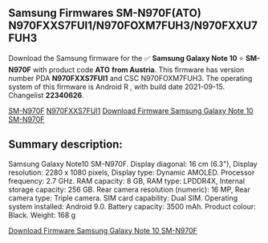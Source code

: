 <h2>Samsung Firmwares SM-N970F(ATO) N970FXXS7FUI1/N970FOXM7FUH3/N970FXXU7FUH3</h2>
Download the Samsung firmware for the ✅ <strong>Samsung Galaxy Note 10 </strong> ⭐ <strong>SM-N970F</strong> with product code <strong>ATO</strong> <strong> from Austria</strong>. This firmware has version number PDA <strong>N970FXXS7FUI1</strong> and CSC N970FOXM7FUH3. The operating system of this firmware is Android R , with build date 2021-09-15. Changelist <strong>22340626</strong>.


[SM-N970F](https://samfirm.shop/samsung/model/SM-N970F)
[N970FXXS7FUI1](https://samfirm.shop/samsung/pda/N970FXXS7FUI1)
[Download Firmware Samsung Galaxy Note 10 SM-N970F](https://samfirm.shop/samsung/firmware/456577)
<h2>Summary description:</h2>
<p>Samsung Galaxy Note10 SM-N970F. Display diagonal: 16 cm (6.3"), Display resolution: 2280 x 1080 pixels, Display type: Dynamic AMOLED. Processor frequency: 2.7 GHz. RAM capacity: 8 GB, RAM type: LPDDR4X, Internal storage capacity: 256 GB. Rear camera resolution (numeric): 16 MP, Rear camera type: Triple camera. SIM card capability: Dual SIM. Operating system installed: Android 9.0. Battery capacity: 3500 mAh. Product colour: Black. Weight: 168 g</p>


[Download Firmware Samsung Galaxy Note 10 SM-N970F](https://samfirm.shop/samsung/firmware/456577)
